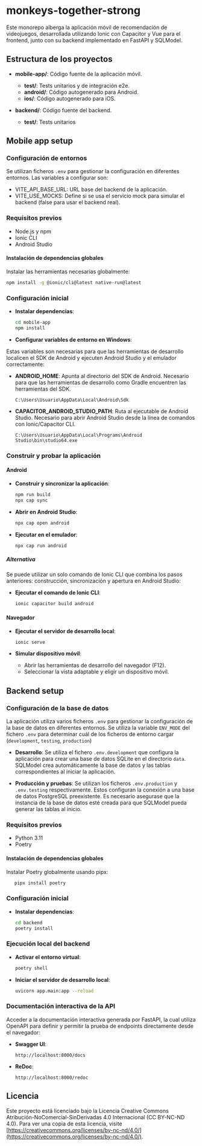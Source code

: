 # monkeys-together-strong
Este monorepo alberga la aplicación móvil de recomendación de videojuegos, desarrollada utilizando Ionic con Capacitor y Vue para el frontend, junto con su backend implementado en FastAPI y SQLModel.


## Estructura de los proyectos
- **mobile-app/**: Código fuente de la aplicación móvil.
  - **test/**: Tests unitarios y de integración e2e.
  - **android/**: Código autogenerado para Android.
  - **ios/**: Código autogenerado para iOS.

- **backend/**: Código fuente del backend.
  - **test/**: Tests unitarios


## Mobile app setup
### Configuración de entornos
Se utilizan ficheros `.env` para gestionar la configuración en diferentes entornos. Las variables a configurar son:

- VITE_API_BASE_URL: URL base del backend de la aplicación.
- VITE_USE_MOCKS: Define si se usa el servicio mock para simular el backend (false para usar el backend real).

### Requisitos previos
- Node.js y npm
- Ionic CLI
- Android Studio

#### Instalación de dependencias globales
Instalar las herramientas necesarias globalmente:

```sh
npm install -g @ionic/cli@latest native-run@latest
```

### Configuración inicial
- **Instalar dependencias**:
   ```sh
   cd mobile-app
   npm install
   ```

- **Configurar variables de entorno en Windows**: 

Estas variables son necesarias para que las herramientas de desarrollo localicen el SDK de Android y ejecuten Android Studio y el emulador correctamente:

   - **ANDROID_HOME**: Apunta al directorio del SDK de Android. Necesario para que las herramientas de desarrollo como Gradle encuentren las herramientas del SDK.
     ```
     C:\Users\Usuario\AppData\Local\Android\Sdk
     ```
   - **CAPACITOR_ANDROID_STUDIO_PATH**: Ruta al ejecutable de Android Studio. Necesario para abrir Android Studio desde la línea de comandos con Ionic/Capacitor CLI.
     ```
     C:\Users\Usuario\AppData\Local\Programs\Android Studio\bin\studio64.exe
     ```

### Construir y probar la aplicación
#### Android
- **Construir y sincronizar la aplicación**:
   ```sh
   npm run build
   npx cap sync
   ```

- **Abrir en Android Studio**:
   ```sh
   npx cap open android
   ```

- **Ejecutar en el emulador**:
   ```sh
   npx cap run android
   ```
##### Alternativa
Se puede utilizar un solo comando de Ionic CLI que combina los pasos anteriores: construcción, sincronización y apertura en Android Studio:

- **Ejecutar el comando de Ionic CLI**:
   ```sh
   ionic capacitor build android
   ```

#### Navegador
- **Ejecutar el servidor de desarrollo local**:
   ```sh
   ionic serve
   ```

- **Simular dispositivo móvil**:
   - Abrir las herramientas de desarrollo del navegador (F12).
   - Seleccionar la vista adaptable y eligir un dispositivo móvil.



## Backend setup
### Configuración de la base de datos
La aplicación utiliza varios ficheros `.env` para gestionar la configuración de la base de datos en diferentes entornos. Se utiliza la variable `ENV_MODE` del fichero `.env` para determinar cuál de los ficheros de entorno cargar (`development`, `testing`, `production`)

- **Desarrollo**:
Se utiliza el fichero `.env.development` que configura la aplicación para crear una base de datos SQLite en el directorio `data`. SQLModel crea automáticamente la base de datos y las tablas correspondientes al iniciar la aplicación.

- **Producción y pruebas**:
Se utilizan los ficheros  `.env.production` y `.env.testing` respectivamente. Estos configuran la conexión a una base de datos PostgreSQL preexistente. Es necesario asegurase que la instancia de la base de datos esté creada para que SQLModel pueda generar las tablas al inicio.


### Requisitos previos
- Python 3.11
- Poetry

#### Instalación de dependencias globales
Instalar Poetry globalmente usando pipx:

```sh
   pipx install poetry
```
### Configuración inicial
- **Instalar dependencias**:
   ```sh
   cd backend
   poetry install
   ```
### Ejecución local del backend
- **Activar el entorno virtual**:
   ```sh
   poetry shell
   ```
- **Iniciar el servidor de desarrollo local**:
   ```sh
   uvicorn app.main:app --reload
   ```

### Documentación interactiva de la API
Acceder a la documentación interactiva generada por FastAPI, la cual utiliza OpenAPI para definir y permitir la prueba de endpoints directamente desde el navegador:

- **Swagger UI**:
   ```
   http://localhost:8000/docs
   ```

- **ReDoc**:
   ```
   http://localhost:8000/redoc
   ```

## Licencia
Este proyecto está licenciado bajo la Licencia Creative Commons Atribución-NoComercial-SinDerivadas 4.0 Internacional (CC BY-NC-ND 4.0). Para ver una copia de esta licencia, visite [https://creativecommons.org/licenses/by-nc-nd/4.0/](https://creativecommons.org/licenses/by-nc-nd/4.0/).